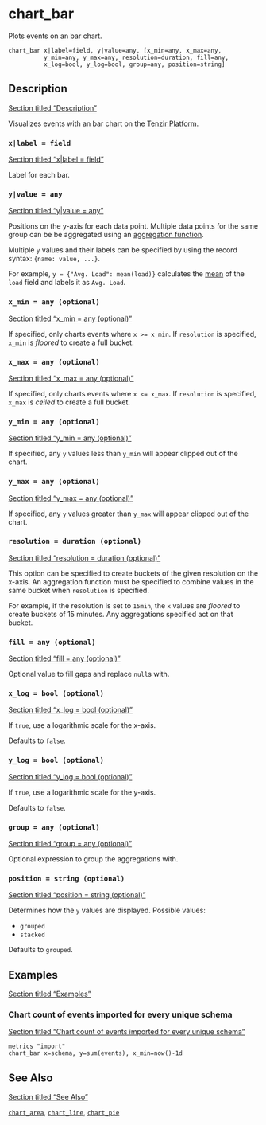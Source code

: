 # chart_bar

Plots events on an bar chart.

```tql
chart_bar x|label=field, y|value=any, [x_min=any, x_max=any,
          y_min=any, y_max=any, resolution=duration, fill=any,
          x_log=bool, y_log=bool, group=any, position=string]
```

## Description

[Section titled “Description”](#description)

Visualizes events with an bar chart on the [Tenzir Platform](https://app.tenzir.com).

### `x|label = field`

[Section titled “x|label = field”](#xlabel--field)

Label for each bar.

### `y|value = any`

[Section titled “y|value = any”](#yvalue--any)

Positions on the y-axis for each data point. Multiple data points for the same group can be be aggregated using an [aggregation function](/reference/functions#aggregation).

Multiple `y` values and their labels can be specified by using the record syntax: `{name: value, ...}`.

For example, `y = {"Avg. Load": mean(load)}` calculates the [mean](/reference/functions/mean) of the `load` field and labels it as `Avg. Load`.

### `x_min = any (optional)`

[Section titled “x\_min = any (optional)”](#x_min--any-optional)

If specified, only charts events where `x >= x_min`. If `resolution` is specified, `x_min` is *floored* to create a full bucket.

### `x_max = any (optional)`

[Section titled “x\_max = any (optional)”](#x_max--any-optional)

If specified, only charts events where `x <= x_max`. If `resolution` is specified, `x_max` is *ceiled* to create a full bucket.

### `y_min = any (optional)`

[Section titled “y\_min = any (optional)”](#y_min--any-optional)

If specified, any `y` values less than `y_min` will appear clipped out of the chart.

### `y_max = any (optional)`

[Section titled “y\_max = any (optional)”](#y_max--any-optional)

If specified, any `y` values greater than `y_max` will appear clipped out of the chart.

### `resolution = duration (optional)`

[Section titled “resolution = duration (optional)”](#resolution--duration-optional)

This option can be specified to create buckets of the given resolution on the x-axis. An aggregation function must be specified to combine values in the same bucket when `resolution` is specified.

For example, if the resolution is set to `15min`, the `x` values are *floored* to create buckets of 15 minutes. Any aggregations specified act on that bucket.

### `fill = any (optional)`

[Section titled “fill = any (optional)”](#fill--any-optional)

Optional value to fill gaps and replace `null`s with.

### `x_log = bool (optional)`

[Section titled “x\_log = bool (optional)”](#x_log--bool-optional)

If `true`, use a logarithmic scale for the x-axis.

Defaults to `false`.

### `y_log = bool (optional)`

[Section titled “y\_log = bool (optional)”](#y_log--bool-optional)

If `true`, use a logarithmic scale for the y-axis.

Defaults to `false`.

### `group = any (optional)`

[Section titled “group = any (optional)”](#group--any-optional)

Optional expression to group the aggregations with.

### `position = string (optional)`

[Section titled “position = string (optional)”](#position--string-optional)

Determines how the `y` values are displayed. Possible values:

* `grouped`
* `stacked`

Defaults to `grouped`.

## Examples

[Section titled “Examples”](#examples)

### Chart count of events imported for every unique schema

[Section titled “Chart count of events imported for every unique schema”](#chart-count-of-events-imported-for-every-unique-schema)

```tql
metrics "import"
chart_bar x=schema, y=sum(events), x_min=now()-1d
```

## See Also

[Section titled “See Also”](#see-also)

[`chart_area`](/reference/operators/chart_area), [`chart_line`](/reference/operators/chart_line), [`chart_pie`](/reference/operators/chart_pie)